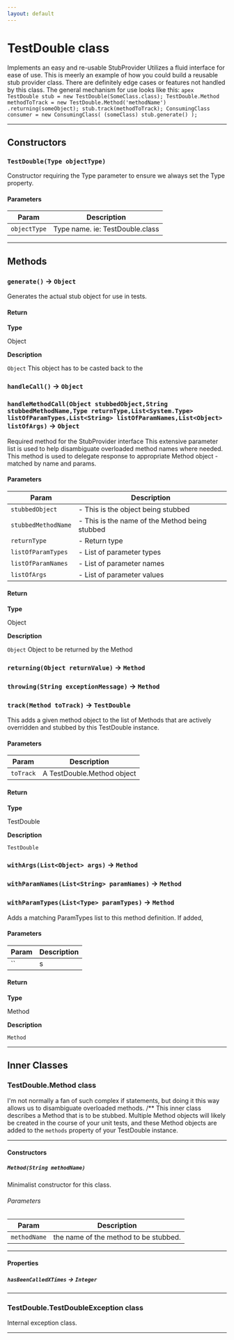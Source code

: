 ```yaml
---
layout: default
---
```

# TestDouble class

Implements an easy and re-usable StubProvider Utilizes a fluid interface for ease of use. This is meerly an example of how you could build a reusable stub provider class. There are definitely edge cases or features not handled by this class. The general mechanism for use looks like this: ```apex TestDouble stub = new TestDouble(SomeClass.class); TestDouble.Method methodToTrack = new TestDouble.Method('methodName') .returning(someObject); stub.track(methodToTrack); ConsumingClass consumer = new ConsumingClass( (someClass) stub.generate() ); ```

---
## Constructors
### `TestDouble(Type objectType)`

Constructor requiring the Type parameter to ensure we always set the Type property.
#### Parameters
|Param|Description|
|-----|-----------|
|`objectType` |  Type name. ie: TestDouble.class |

---
## Methods
### `generate()` → `Object`

Generates the actual stub object for use in tests.

#### Return

**Type**

Object

**Description**

`Object` This object has to be casted back to the

### `handleCall()` → `Object`
### `handleMethodCall(Object stubbedObject,String stubbedMethodName,Type returnType,List<System.Type> listOfParamTypes,List<String> listOfParamNames,List<Object> listOfArgs)` → `Object`

Required method for the StubProvider interface This extensive parameter list is used to help disambiguate overloaded method names where needed. This method is used to delegate response to appropriate Method object - matched by name and params.

#### Parameters
|Param|Description|
|-----|-----------|
|`stubbedObject` |       - This is the object being stubbed |
|`stubbedMethodName` |   - This is the name of the Method being stubbed |
|`returnType` |          - Return type |
|`listOfParamTypes` |    - List of parameter types |
|`listOfParamNames` |    - List of parameter names |
|`listOfArgs` |          - List of parameter values |

#### Return

**Type**

Object

**Description**

`Object` Object to be returned by the Method

### `returning(Object returnValue)` → `Method`
### `throwing(String exceptionMessage)` → `Method`
### `track(Method toTrack)` → `TestDouble`

This adds a given method object to the list of Methods that are actively overridden and stubbed by this TestDouble instance.

#### Parameters
|Param|Description|
|-----|-----------|
|`toTrack` |  A TestDouble.Method object |

#### Return

**Type**

TestDouble

**Description**

`TestDouble`

### `withArgs(List<Object> args)` → `Method`
### `withParamNames(List<String> paramNames)` → `Method`
### `withParamTypes(List<Type> paramTypes)` → `Method`

Adds a matching ParamTypes list to this method definition. If added,

#### Parameters
|Param|Description|
|-----|-----------|
|`` | s |

#### Return

**Type**

Method

**Description**

`Method`

---
## Inner Classes

### TestDouble.Method class

 I'm not normally a fan of such complex if statements, but doing it this way allows us to disambiguate overloaded methods. /** This inner class describes a Method that is to be stubbed. Multiple Method objects will likely be created in the course of your unit tests, and these Method objects are added to the `methods` property of your TestDouble instance.

---
#### Constructors
##### `Method(String methodName)`

Minimalist constructor for this class.
###### Parameters
|Param|Description|
|-----|-----------|
|`methodName` |  the name of the method to be stubbed. |

---
#### Properties

##### `hasBeenCalledXTimes` → `Integer`

---
### TestDouble.TestDoubleException class

 Internal exception class.

---
